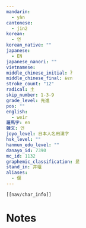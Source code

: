 ```yaml
---
mandarin:
  - yàn
cantonese:
  - jin2
korean:
  - 언
korean_native: ""
japanese:
  - EN
japanese_nanori: ""
vietnamese:
middle_chinese_initial: ʔ
middle_chinese_final: ɨɐn
stroke_count: "12"
radical: 土
skip_number: 1-3-9
grade_level: 先進
pos: ""
english:
  - weir
羅馬字: en
韓文: 언
joyo_level: 日本人名用漢字
hsk_level: ""
hanmun_edu_level: ""
danayo_id: 7390
mc_id: 1132
graphemic_classification: 妟
stand_in: 井堰
aliases:
  - 偃
---
```

```meta-bind-embed
[[nav/char_info]]
```

# Notes
